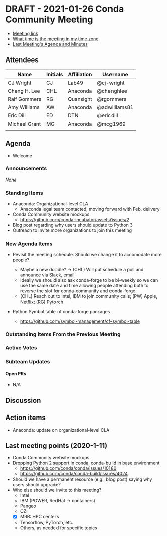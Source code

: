 # DRAFT - 2021-01-26 Conda Community Meeting

* [Meeting link](https://meet.google.com/owq-kbca-abk)
* [What time is the meeting in my time zone](https://arewemeetingyet.com/Chicago/2021-01-26/09:00/b/Conda%20Community%20Meeting)
* [Last Meeting's Agenda and Minutes](https://github.com/conda-incubator/governance/tree/master/meetings)

## Attendees

| Name | Initials | Affiliation | Username |
| ---- | -------- |------------ | -------- |
|  CJ Wright    |   CJ       |   Lab49          |   @cj-wright       |
| Cheng H. Lee  |  CHL     | Anaconda        | @chenghlee        |
| Ralf Gommers  |   RG       | Quansight        | @rgommers          |
| Amy Williams  | AW         | Anaconda         | @adwilliams81      |
| Eric Dill     | ED         | DTN              | @ericdill          |
| Michael Grant | MG         | Anaconda         | @mcg1969           |
|               |            |                  |                    |


## Agenda

* Welcome


### Announcements
_None_


### Standing Items
* Anaconda: Organizational-level CLA
    * Anaconda legal team contacted; moving forward with Feb. delivery
* Conda Community website mockups
    * https://github.com/conda-incubator/assets/issues/2
* Blog post regarding why users should update to Python 3
* Outreach to invite more organizations to join this meeting


### New Agenda Items
* Revisit the meeting schedule. Should we change it to accomodate more people?
    * Maybe a new doodle? -> (CHL) Will put schedule a poll and announce via Slack, email
    * Ideally we should also ask conda-forge to be bi-weekly so we can use the same date and time allowing people attending both to reverse the slot for conda-community and conda-forge.
    * (CHL) Reach out to Intel, IBM to join community calls; (PW) Apple, Netflix; (RG) Pytorch

* Python Symbol table of conda-forge packages
    * https://github.com/symbol-management/cf-symbol-table


### Outstanding Items From the Previous Meeting


### Active Votes


### Subteam Updates


#### Open PRs

* N/A

## Discussion

## Action items
* Anaconda: update on organizational-level CLA
 
## Last meeting points (2020-1-11)
* Conda Community website mockups
* Dropping Python 2 support in conda, conda-build in base environment
    * https://github.com/conda/conda/issues/10180
    * https://github.com/conda/conda-build/issues/4024
* Should we have a permanent resource (e.g., blog post) saying why users should upgrade?
* Who else should we invite to this meeting?
    * Intel
    * IBM (POWER, RedHat -> containers)
    * Pangeo
    * CZI
    * [x] MRB: HPC centers
    * Tensorflow, PyTorch, etc.
    * Others, as needed for specific topics
